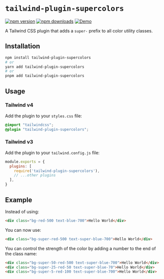# `tailwind-plugin-supercolors`

[![npm version](https://img.shields.io/npm/v/tailwind-plugin-supercolors.svg?style=flat-square)](https://www.npmjs.com/package/tailwind-plugin-supercolors)
[![npm downloads](https://img.shields.io/npm/dm/tailwind-plugin-supercolors.svg?style=flat-square)](https://www.npmjs.com/package/tailwind-plugin-supercolors)
[![Demo](https://img.shields.io/badge/StackBlitz-Demo-blue.svg?style=flat-square)](https://stackblitz.com/~/github.com/samdenty/tailwind-plugin-supercolors?file=index.html)

A Tailwind CSS plugin that adds a `super-` prefix to all color utility classes.

## Installation

```bash
npm install tailwind-plugin-supercolors
# or
yarn add tailwind-plugin-supercolors
# or
pnpm add tailwind-plugin-supercolors
```

## Usage

### Tailwind v4

Add the plugin to your `styles.css` file:

```css
@import "tailwindcss";
@plugin "tailwind-plugin-supercolors";
```

### Tailwind v3

Add the plugin to your `tailwind.config.js` file:

```js
module.exports = {
  plugins: [
    require('tailwind-plugin-supercolors'),
    // ...other plugins
  ],
}
```

## Example

Instead of using:
```html
<div class="bg-red-500 text-blue-700">Hello World</div>
```

You can now use:
```html
<div class="bg-super-red-500 text-super-blue-700">Hello World</div>
```

You can control the strength of the color by adding a number to the end of the class name:
```html
<div class="bg-super-50-red-500 text-super-blue-700">Hello World</div>
<div class="bg-super-25-red-50 text-super-blue-70">Hello World</div>
<div class="bg-super-5-red-100 text-super-blue-700">Hello World</div>
```
